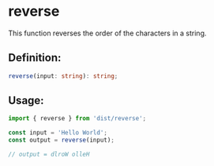 # reverse

This function reverses the order of the characters in a string.

## Definition:
```typescript
reverse(input: string): string;
```

## Usage:
```javascript
import { reverse } from 'dist/reverse';

const input = 'Hello World';
const output = reverse(input);

// output = dlroW olleH
```
